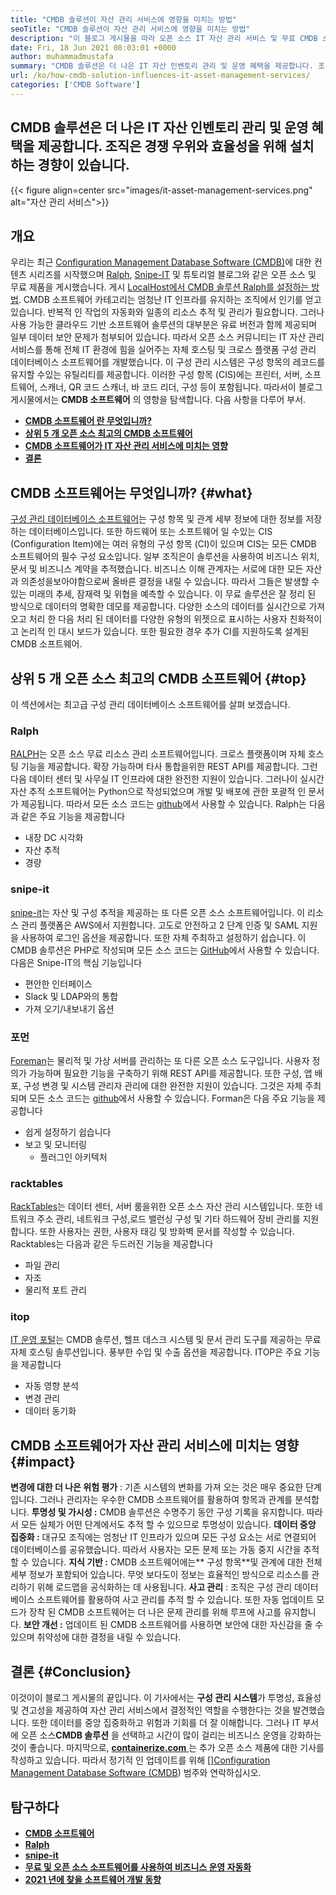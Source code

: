 ```yaml
---
title: "CMDB 솔루션이 자산 관리 서비스에 영향을 미치는 방법" 
seoTitle: "CMDB 솔루션이 자산 관리 서비스에 영향을 미치는 방법" 
description: "이 블로그 게시물을 따라 오픈 소스 IT 자산 관리 서비스 및 무료 CMDB 소프트웨어의 수많은 구성 항목을 관리 할 때 무료 CMDB 소프트웨어의 중요성을 알아보십시오." 
date: Fri, 18 Jun 2021 08:03:01 +0000
author: muhammadmustafa
summary: "CMDB 솔루션은 더 나은 IT 자산 인벤토리 관리 및 운영 혜택을 제공합니다. 조직은 경쟁 우위와 효율성을 위해 설치하는 경향이 있습니다." 
url: /ko/how-cmdb-solution-influences-it-asset-management-services/
categories: ['CMDB Software']
---
```


## CMDB 솔루션은 더 나은 IT 자산 인벤토리 관리 및 운영 혜택을 제공합니다. 조직은 경쟁 우위와 효율성을 위해 설치하는 경향이 있습니다.

{{< figure align=center src="images/it-asset-management-services.png" alt="자산 관리 서비스">}}


## **개요** 
우리는 최근 [Configuration Management Database Software (CMDB)][1]에 대한 컨텐츠 시리즈를 시작했으며 [Ralph][2], [Snipe-IT][3] 및 튜토리얼 블로그와 같은 오픈 소스 및 무료 제품을 게시했습니다. 게시 [LocalHost에서 CMDB 솔루션 Ralph를 설정하는 방법][4]. CMDB 소프트웨어 카테고리는 엄청난 IT 인프라를 유지하는 조직에서 인기를 얻고 있습니다. 반복적 인 작업의 자동화와 일종의 리소스 추적 및 관리가 필요합니다. 그러나 사용 가능한 클라우드 기반 소프트웨어 솔루션의 대부분은 유료 버전과 함께 제공되며 일부 데이터 보안 문제가 첨부되어 있습니다. 따라서 오픈 소스 커뮤니티는 IT 자산 관리 서비스를 통해 전체 IT 환경에 힘을 실어주는 자체 호스팅 및 크로스 플랫폼 구성 관리 데이터베이스 소프트웨어를 개발했습니다.
이 구성 관리 시스템은 구성 항목의 레코드를 유지할 수있는 유틸리티를 제공합니다. 이러한 구성 항목 (CIS)에는 프린터, 서버, 소프트웨어, 스캐너, QR 코드 스캐너, 바 코드 리더, 구성 등이 포함됩니다. 따라서이 블로그 게시물에서는 **CMDB 소프트웨어** 의 영향을 탐색합니다. 다음 사항을 다루어 부서.
* **[CMDB 소프트웨어 란 무엇입니까?][5]** 
* **[상위 5 개 오픈 소스 최고의 CMDB 소프트웨어][6]** 
* [ **CMDB 소프트웨어가 IT 자산 관리 서비스에 미치는 영향** ][7]
* **[결론][8]** 

## **CMDB 소프트웨어는 무엇입니까?** {#what}

[구성 관리 데이터베이스 소프트웨어][1]는 구성 항목 및 관계 세부 정보에 대한 정보를 저장하는 데이터베이스입니다. 또한 하드웨어 또는 소프트웨어 일 수있는 CIS (Configuration Item)에는 여러 유형의 구성 항목 (CI)이 있으며 CIS는 모든 CMDB 소프트웨어의 필수 구성 요소입니다. 일부 조직은이 솔루션을 사용하여 비즈니스 위치, 문서 및 비즈니스 계약을 추적했습니다. 비즈니스 이해 관계자는 서로에 대한 모든 자산과 의존성을보아야함으로써 올바른 결정을 내릴 수 있습니다. 따라서 그들은 발생할 수있는 미래의 추세, 잠재력 및 위협을 예측할 수 있습니다. 이 무료 솔루션은 잘 정리 된 방식으로 데이터의 명확한 데모를 제공합니다. 다양한 소스의 데이터를 실시간으로 가져오고 처리 한 다음 처리 된 데이터를 다양한 유형의 위젯으로 표시하는 사용자 친화적이고 논리적 인 대시 보드가 있습니다. 또한 필요한 경우 추가 CI를 지원하도록 설계된 CMDB 소프트웨어.

## **상위 5 개 오픈 소스 최고의 CMDB 소프트웨어** {#top}

이 섹션에서는 최고급 구성 관리 데이터베이스 소프트웨어를 살펴 보겠습니다.

### Ralph
[RALPH][2]는 오픈 소스 무료 리소스 관리 소프트웨어입니다. 크로스 플랫폼이며 자체 호스팅 기능을 제공합니다. 확장 가능하며 타사 통합을위한 REST API를 제공합니다. 그런 다음 데이터 센터 및 사무실 IT 인프라에 대한 완전한 지원이 있습니다. 그러나이 실시간 자산 추적 소프트웨어는 Python으로 작성되었으며 개발 및 배포에 관한 포괄적 인 문서가 제공됩니다. 따라서 모든 소스 코드는 [github][9]에서 사용할 수 있습니다.
Ralph는 다음과 같은 주요 기능을 제공합니다
  * 내장 DC 시각화
  * 자산 추적
  * 경량

### snipe-it
[snipe-it][3]는 자산 및 구성 추적을 제공하는 또 다른 오픈 소스 소프트웨어입니다. 이 리소스 관리 플랫폼은 AWS에서 지원합니다. 고도로 안전하고 2 단계 인증 및 SAML 지원을 사용하여 로그인 옵션을 제공합니다. 또한 자체 주최하고 설정하기 쉽습니다. 이 CMDB 솔루션은 PHP로 작성되며 모든 소스 코드는 [GitHub][10]에서 사용할 수 있습니다.
다음은 Snipe-IT의 핵심 기능입니다
  * 편안한 인터페이스
  * Slack 및 LDAP와의 통합
  * 가져 오기/내보내기 옵션

### 포먼
[Foreman][11]는 물리적 및 가상 서버를 관리하는 또 다른 오픈 소스 도구입니다. 사용자 정의가 가능하며 필요한 기능을 구축하기 위해 REST API를 제공합니다. 또한 구성, 앱 배포, 구성 변경 및 시스템 관리자 관리에 대한 완전한 지원이 있습니다. 그것은 자체 주최되며 모든 소스 코드는 [github][12]에서 사용할 수 있습니다.
Forman은 다음 주요 기능을 제공합니다
  * 쉽게 설정하기 쉽습니다
* 보고 및 모니터링
  * 플러그인 아키텍처

### racktables
[RackTables][13]는 데이터 센터, 서버 룸을위한 오픈 소스 자산 관리 시스템입니다. 또한 네트워크 주소 관리, 네트워크 구성,로드 밸런싱 구성 및 기타 하드웨어 장비 관리를 지원합니다. 또한 사용자는 권한, 사용자 태깅 및 방화벽 문서를 작성할 수 있습니다.
Racktables는 다음과 같은 두드러진 기능을 제공합니다
  * 파일 관리
  * 자조
  * 물리적 포트 관리

### itop
[IT 운영 포털][14]는 CMDB 솔루션, 헬프 데스크 시스템 및 문서 관리 도구를 제공하는 무료 자체 호스팅 솔루션입니다. 풍부한 수입 및 수출 옵션을 제공합니다.
ITOP은 주요 기능을 제공합니다
  * 자동 영향 분석
  * 변경 관리
  * 데이터 동기화

## CMDB 소프트웨어가 [][15] 자산 관리 서비스에 미치는 영향 {#impact}

**변경에 대한 더 나은 위험 평가** : 기존 시스템의 변화를 가져 오는 것은 매우 중요한 단계입니다. 그러나 관리자는 우수한 CMDB 소프트웨어를 활용하여 항목과 관계를 분석합니다.
**투명성 및 가시성 :**  CMDB 솔루션은 수명주기 동안 구성 기록을 유지합니다. 따라서 모든 실체가 어떤 단계에서도 추적 할 수 있으므로 투명성이 있습니다.
**데이터 중앙 집중화 :**  대규모 조직에는 엄청난 IT 인프라가 있으며 모든 구성 요소는 서로 연결되어 데이터베이스를 공유했습니다. 따라서 사용자는 모든 문제 또는 가동 중지 시간을 추적 할 수 있습니다.
**지식 기반 :** CMDB 소프트웨어에는** 구성 항목**및 관계에 대한 전체 세부 정보가 포함되어 있습니다. 무엇 보다도이 정보는 효율적인 방식으로 리소스를 관리하기 위해 로드맵을 공식화하는 데 사용됩니다.
**사고 관리** : 조직은 구성 관리 데이터베이스 소프트웨어를 활용하여 사고 관리를 추적 할 수 있습니다. 또한 자동 업데이트 모드가 장착 된 CMDB 소프트웨어는 더 나은 문제 관리를 위해 루프에 사고를 유지합니다.
**보안 개선 :**  업데이트 된 CMDB 소프트웨어를 사용하면 보안에 대한 자신감을 줄 수 있으며 취약성에 대한 결정을 내릴 수 있습니다.

## **결론** {#Conclusion}

이것이이 블로그 게시물의 끝입니다. 이 기사에서는 **구성 관리 시스템**가 투명성, 효율성 및 견고성을 제공하여 자산 관리 서비스에서 결정적인 역할을 수행한다는 것을 발견했습니다. 또한 데이터를 중앙 집중화하고 위험과 기회를 더 잘 이해합니다. 그러나 IT 부서에 오픈 소스**CMDB 솔루션** 을 선택하고 시간이 많이 걸리는 비즈니스 운영을 강화하는 것이 좋습니다.
마지막으로, [ **containerize.com** ][16]는 추가 오픈 소스 제품에 대한 기사를 작성하고 있습니다. 따라서 정기적 인 업데이트를 위해 [][][17][Configuration Management Database Software (CMDB][1]) 범주와 연락하십시오.

## 탐구하다
* **[CMDB 소프트웨어][1]** 
* **[Ralph][2]** 
* [ **snipe-it** ][3]
* [ **무료 및 오픈 소스 소프트웨어를 사용하여 비즈니스 운영 자동화** ][18]
* **[2021 년에 찾을 소프트웨어 개발 동향][19]** 



[1]: https://products.containerize.com/cmdb-software/
[2]: https://products.containerize.com/cmdb-software/ralph/
[3]: https://products.containerize.com/cmdb-software/snipe-it/
[4]: https://blog.containerize.com/cmdb-software/how-to-set-up-cmdb-solution-ralph-on-localhost/
[5]: #what
[6]: #top
[7]: #impact
[8]: #Conclusion
[9]: https://github.com/allegro/ralph
[10]: https://github.com/snipe/snipe-it
[11]: https://theforeman.org/
[12]: https://github.com/theforeman/foreman
[13]: https://www.racktables.org/
[14]: https://www.combodo.com/itop
[15]: https://blog.containerize.com/wp-admin/post.php?post=5864&action=edit#app
[16]: https://www.containerize.com/
[17]: https://products.containerize.com/single-sign-on/
[18]: https://blog.containerize.com/blogging/automate-business-operations-using-open-source-software/
[19]: https://blog.containerize.com/blockchain-platforms/software-development-trends-to-look-out-for-in-2021/
